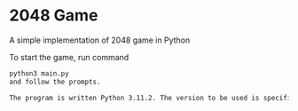 # 2048 Game
A simple implementation of 2048 game in Python

To start the game, run command 
```bash
python3 main.py 
and follow the prompts.

The program is written Python 3.11.2. The version to be used is specified in the .python-version file.

